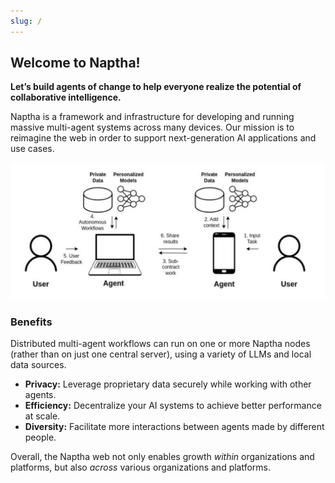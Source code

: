 ```yaml
---
slug: /
---
```


## Welcome to Naptha!

**Let’s build agents of change to help everyone realize the potential of collaborative intelligence.**

Naptha is a framework and infrastructure for developing and running massive multi-agent systems across many devices. Our mission is to reimagine the web in order to support next-generation AI applications and use cases.

![](/img/multi-node-flow.png)

### Benefits
Distributed multi-agent workflows can run on one or more Naptha nodes (rather than on just one central server), using a variety of LLMs and local data sources.

* **Privacy:** Leverage proprietary data securely while working with other agents.
* **Efficiency:** Decentralize your AI systems to achieve better performance at scale.
* **Diversity:** Facilitate more interactions between agents made by different people.

Overall, the Naptha web not only enables growth *within* organizations and platforms, but also *across* various organizations and platforms.
